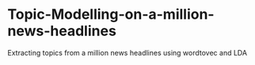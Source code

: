 # Topic-Modelling-on-a-million-news-headlines
Extracting topics from a million news headlines using wordtovec and LDA
